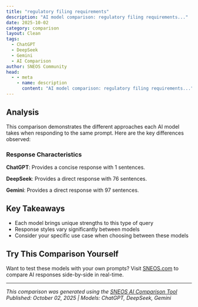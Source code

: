 ```yaml
---
title: "regulatory filing requirements"
description: "AI model comparison: regulatory filing requirements..."
date: 2025-10-02
category: comparison
layout: Clean
tags:
  - ChatGPT
  - DeepSeek
  - Gemini
  - AI Comparison
author: SNEOS Community
head:
  - - meta
    - name: description
      content: "AI model comparison: regulatory filing requirements..."
---
```


<ChatComparison
  title="regulatory filing requirements"
  prompt="regulatory filing requirements"
  :responses='{
    "ChatGPT": "Regulatory filing requirements can vary widely based on the type of entity (e.g., public companies, private companies, financial institutions), the jurisdiction (e.g., U.S., Europe, Asia), and the specific regulations applicable to that entity or industry sector. Below are some common categories of regulatory filings and their requirements in the context of the U.S. regulatory framework, especially concerning public corporations:\n\n### 1. **Securities and Exchange Commission (SEC) Filings**\n   - **Form 10-K**: Annual report providing a comprehensive overview of the company’s financial performance.\n   - **Form 10-Q**: Quarterly report containing unaudited financial statements and continuing disclosure about the company’s operations.\n   - **Form 8-K**: Current report to announce major events that shareholders should know about.\n   - **Proxy Statements (DEF 14A)**: Information sent to shareholders for voting on company matters.\n   - **Registration Statements (e.g., Form S-1, S-3)**: Required for companies issuing new securities, detailing information about the new offering.\n\n### 2. **Financial Institutions**\n   - **Call Reports**: Banks must file quarterly reports detailing their financial condition.\n   - **Bank Holding Company Reports**: Various forms (like FR Y-9C) must be submitted quarterly by bank holding companies concerning their financial and operational status.\n\n### 3. **Consumer Financial Protection Bureau (CFPB)**\n   - **Mortgage Acts and Practices (MAP) Rule**: Reporting on advertising and marketing practices regarding mortgages.\n   - **Resolutions of Complaints**: Reporting requirements related to consumer complaints.\n\n### 4. **Public Utilities and Environmental Filings**\n   - Utilities might have to file rate cases or performance reports with state public utility commissions.\n   - Environmental regulations often require disclosures related to emissions, waste management, and compliance with state and federal environmental standards.\n\n### 5. **International Filings**\n   - Companies doing business in multiple countries may have to comply with filings in foreign jurisdictions, including local financial reporting requirements and foreign investment notifications.\n\n### 6. **State Filings**\n   - Corporations may also need to file annual or biennial reports with the state in which they are incorporated and/or do business.\n   - Licensing requirements for various business activities often necessitate periodic filings or renewals.\n\n### 7. **Tax Filings**\n   - Corporations must file various tax forms with the Internal Revenue Service (IRS) or state tax authorities, including income tax returns, payroll reports, and other relevant documents.\n\n### Best Practices\n- **Stay updated**: Regulatory requirements can change frequently. It’s essential to keep current with the specific regulations pertinent to your industry and jurisdiction.\n- **Use technology**: Many organizations use regulatory compliance management software to help track and manage their filing obligations.\n- **Consult professionals**: Organizations often employ legal or compliance experts to ensure they meet all filing requirements appropriately.\n\nIf you have a specific type of entity or industry in mind, please provide more details, and I can give you more tailored information regarding regulatory filing requirements.",
    "DeepSeek": "Of course. This is a fundamental concept in business and finance. Here is a comprehensive breakdown of regulatory filing requirements, covering what they are, who they apply to, common types, and why they are critical.\n\n### What Are Regulatory Filing Requirements?\n\nRegulatory filing requirements are legally mandated submissions of specific documents, forms, and reports to a government agency. These filings provide transparency, ensure compliance with laws, and protect various stakeholders, including investors, consumers, and the public.\n\nThe specific requirements depend entirely on the **type of entity** (public company, private company, non-profit), its **location** (federal, state, local, international), and its **industry** (financial services, healthcare, environmental, etc.).\n\n---\n\n### Key Regulatory Agencies and Their Filings (U.S. Focus)\n\n#### 1. For Public Companies (Securities and Exchange Commission - SEC)\n\nPublic companies in the U.S. are subject to extensive and continuous filing requirements with the SEC.\n\n*   **Initial Registration:**\n    *   **Form S-1:** The initial registration statement for a new public offering of securities (an IPO). It includes a detailed prospectus with business and financial information.\n*   **Ongoing/Periodic Disclosures:**\n    *   **Form 10-K:** The comprehensive annual report. It includes audited financial statements, a detailed business description, risk factors, management discussion and analysis (MD\u0026A), and information about executives and directors.\n    *   **Form 10-Q:** A less detailed quarterly report with unaudited financial statements and an update on the company\u0027s financial condition.\n    *   **Form 8-K:** The \u0022current report\u0022 filed to announce major events that shareholders should know about, such as acquisitions, disposals, CEO changes, bankruptcy, or changes in auditors.\n*   **Ownership and Transaction Disclosures:**\n    *   **Forms 3, 4, and 5:** Filed by company insiders (officers, directors, major shareholders) to report their ownership and transactions in the company\u0027s stock.\n    *   **Schedule 13D/G:** Filed by any person or group that acquires more than 5% of a company\u0027s stock to disclose their holdings and intentions.\n*   **Proxy Statements (DEF 14A):** Filed before shareholder meetings to provide information on matters to be voted on, such as executive compensation (the \u0022Say-on-Pay\u0022 vote) and director elections.\n\n#### 2. For All Businesses (Federal \u0026 State)\n\n*   **Internal Revenue Service (IRS):**\n    *   **Form 1120 (C-Corp), 1120-S (S-Corp), 1065 (Partnership), 1040 (Schedule C for Sole Proprietorship):** Annual income tax returns.\n    *   **Form 941:** Quarterly payroll tax return.\n    *   **Form 1099 Series:** Reports various types of income paid to non-employees.\n*   **State-Level Filings:**\n    *   **Formation/Incorporation Documents:** Articles of Incorporation (for corporations) or Articles of Organization (for LLCs).\n    *   **Annual Reports/Biennial Statements:** Filed with the Secretary of State to keep the business in \u0022good standing.\u0022 Often requires paying a fee.\n    *   **State Tax Filings:** For sales tax, state income tax, and unemployment insurance.\n*   **Department of Labor (DOL):**\n    *   **Form 5500:** Required for employee benefit plans (like 401(k)s).\n*   **Bureau of Economic Analysis (BEA):**\n    *   **BE-10/12:** Benchmark and sample surveys for U.S. businesses with foreign direct investment.\n\n#### 3. For Specific Industries\n\n*   **Financial Services (Banking, Lending, Investments):**\n    *   **Agencies:** FDIC, OCC, Federal Reserve, FINRA, CFPB.\n    *   **Filings:** Call Reports (for banks), anti-money laundering (AML) reports, capital requirement disclosures.\n*   **Healthcare (Providers, Insurers, Pharma):**\n    *   **Agencies:** FDA, CMS (Centers for Medicare \u0026 Medicaid Services), HHS (Health and Human Services).\n    *   **Filings:** New drug applications (NDAs), clinical trial results (ClinicalTrials.gov), HIPAA compliance reports, Medicare cost reports.\n*   **Environmental (Manufacturing, Energy, Transportation):**\n    *   **Agencies:** EPA (Environmental Protection Agency).\n    *   **Filings:** Toxic Release Inventory (TRI) reports, greenhouse gas emissions reports, permit applications.\n*   **Consumer Products \u0026 Safety:**\n    *   **Agency:** CPSC (Consumer Product Safety Commission).\n    *   **Filings:** Reports on product defects or violations of safety standards.\n\n---\n\n### Consequences of Non-Compliance\n\nFailing to meet filing requirements can have severe consequences:\n\n*   **Financial Penalties and Fines:** Agencies can impose significant daily or per-violation fines.\n*   **Legal Action \u0026 Lawsuits:** Can lead to civil or criminal charges against the company and its officers.\n*   **Loss of Good Standing:** The state can administratively dissolve a company or revoke its right to do business.\n*   **Reputational Damage:** Loss of trust from investors, customers, and partners.\n*   **Trading Halts or Delisting:** For public companies, the SEC or stock exchange can halt trading or delist the company\u0027s stock.\n*   **Inability to Raise Capital:** Non-compliant companies may be barred from accessing public markets.\n\n---\n\n### Best Practices for Management\n\n1.  **Create a Compliance Calendar:** Maintain a master calendar with all filing deadlines (SEC, IRS, State, etc.).\n2.  **Assign Responsibility:** Designate a team (e.g., Legal, Finance, Compliance) to own the filing process.\n3.  **Stay Informed:** Laws and regulations change. Subscribe to updates from relevant agencies and use legal counsel.\n4.  **Implement Internal Controls:** Have strong processes for data collection and financial reporting to ensure accuracy.\n5.  **Use Technology:** Leverage specialized software for SEC filing (like Workiva, Toppan Merrill), entity management, and tax compliance.\n6.  **Consult Experts:** Work with lawyers, accountants, and compliance consultants who specialize in your industry and jurisdiction.\n\n### International Considerations\n\nFor multinational corporations, the complexity multiplies. Key international frameworks include:\n\n*   **ESG (Environmental, Social, Governance):** Mandatory reporting is becoming law in the EU (CSRD), UK, and other jurisdictions.\n*   **IFRS (International Financial Reporting Standards):** Required for public companies in over 140 countries, unlike the U.S. GAAP.\n*   **GDPR (General Data Protection Regulation - EU):** Requires specific filings and notifications in the event of a data breach.\n*   **Local Jurisdictions:** Every country has its own securities regulator, tax authority, and industry-specific agencies with unique filing rules.\n\nIn summary, regulatory filing is a non-negotiable cost of doing business. A proactive and organized approach is essential to avoid penalties, maintain corporate legitimacy, and build stakeholder trust.",
    "Gemini": "Okay, let\u0027s break down regulatory filing requirements.  This is a broad topic, as \u0022regulatory filing requirements\u0022 can apply to many different areas and industries. To give you the most helpful information, I\u0027ll outline the general principles and then provide some examples.\n\n**I.  General Principles of Regulatory Filing Requirements:**\n\n*   **Purpose:** Regulatory filings exist to ensure transparency, protect consumers and investors, maintain market integrity, and enforce compliance with laws and regulations. They provide information to regulatory bodies who oversee different industries and activities.\n\n*   **Triggers:** Filing requirements are triggered by specific events, activities, or conditions. These can include:\n    *   **Forming a business:**  Creating a corporation, LLC, or other legal entity.\n    *   **Engaging in a regulated industry:**  Operating in sectors like finance, healthcare, energy, or telecommunications.\n    *   **Reaching certain thresholds:**  Exceeding revenue limits, asset values, or transaction volumes.\n    *   **Making material changes:** Significant changes to a business\u0027s operations, structure, or financial condition.\n    *   **Specific transactions:** Mergers, acquisitions, securities offerings, or large financial transactions.\n    *   **Reporting certain events:** Incidents like data breaches, environmental spills, or workplace accidents.\n\n*   **Regulatory Bodies:**  The specific agency or organization you need to file with depends on the nature of your activity and location.  Some common examples include:\n    *   **Securities and Exchange Commission (SEC):** Oversees securities markets in the U.S.\n    *   **Internal Revenue Service (IRS):** Collects taxes and enforces tax laws in the U.S.\n    *   **Environmental Protection Agency (EPA):** Enforces environmental regulations in the U.S.\n    *   **Food and Drug Administration (FDA):** Regulates food, drugs, and medical devices in the U.S.\n    *   **State-level agencies:** Each U.S. state has its own agencies for business registration, environmental protection, and other areas.\n    *   **International Organizations:** For businesses operating globally, international organizations such as the International Organization for Standardization (ISO) may have relevant requirements.\n\n*   **Common Elements of Filing Requirements:**\n    *   **Forms:** Regulatory agencies provide specific forms that must be completed.\n    *   **Supporting Documentation:** You\u0027ll often need to provide documentation to back up the information on the forms (e.g., financial statements, contracts, permits).\n    *   **Deadlines:**  Filings have strict deadlines, often with penalties for late or incomplete submissions.\n    *   **Accuracy and Completeness:** It\u0027s critical to ensure the information you provide is accurate and complete. Misleading or false information can result in fines, legal action, or other penalties.\n    *   **Recordkeeping:** Maintain accurate records of all filings and supporting documentation.\n\n*   **Consequences of Non-Compliance:**\n    *   **Fines and Penalties:** Monetary penalties for late or inaccurate filings.\n    *   **Legal Action:** Lawsuits or enforcement actions by regulatory agencies.\n    *   **Reputational Damage:** Negative publicity can damage a company\u0027s reputation.\n    *   **Loss of Licenses or Permits:**  Revocation of licenses or permits required to operate.\n    *   **Criminal Charges:** In severe cases, individuals can face criminal charges.\n\n**II. Examples of Regulatory Filing Requirements (By Area):**\n\nTo illustrate the concept better, let\u0027s consider examples from different areas:\n\n*   **Securities Regulation (e.g., Public Companies):**\n    *   **10-K:** Annual report providing a comprehensive overview of a company\u0027s business and financial performance (filed with the SEC).\n    *   **10-Q:** Quarterly report updating the company\u0027s financial information (filed with the SEC).\n    *   **8-K:** Report of significant events (e.g., mergers, acquisitions, changes in management) (filed with the SEC).\n    *   **Proxy Statements:** Documents provided to shareholders before a shareholder meeting to solicit votes.\n    *   **Registration Statements:**  Required when a company issues new securities to the public.\n    *   **Forms 3, 4, and 5:** Filed by company insiders (officers, directors, and large shareholders) to report transactions in the company\u0027s stock.\n\n*   **Tax Regulation:**\n    *   **Form 1040:** Individual income tax return (filed with the IRS).\n    *   **Form 1120:** Corporate income tax return (filed with the IRS).\n    *   **Form 941:** Employer\u0027s Quarterly Federal Tax Return (filed with the IRS).\n    *   **State Income Tax Returns:** Filed with the appropriate state revenue agency.\n    *   **Sales Tax Returns:** Filed with the state revenue agency to report and remit sales taxes collected.\n\n*   **Environmental Regulation:**\n    *   **Air Emission Permits:** Required for facilities that release pollutants into the air (regulated by the EPA or state agencies).\n    *   **Water Discharge Permits (NPDES):** Required for facilities that discharge wastewater into waterways (regulated by the EPA or state agencies).\n    *   **Hazardous Waste Manifests:** Track the transportation of hazardous waste from generator to disposal facility (regulated by the EPA or state agencies).\n    *   **Tier II Reports:** Reporting of hazardous chemicals stored on site above certain threshold quantities.\n\n*   **Healthcare Regulation:**\n    *   **HIPAA Compliance:** Healthcare providers and related businesses must comply with HIPAA regulations regarding patient privacy and security. This includes filing breach notifications when protected health information is compromised.\n    *   **Medicare/Medicaid Reporting:** Providers billing Medicare or Medicaid must file cost reports and other documentation.\n    *   **FDA Reporting:** Manufacturers of drugs and medical devices must report adverse events to the FDA.\n\n*   **Banking and Finance:**\n    *   **Currency Transaction Reports (CTRs):** Banks must file CTRs for transactions over $10,000 to help prevent money laundering (filed with FinCEN).\n    *   **Suspicious Activity Reports (SARs):** Banks must file SARs if they suspect criminal activity (filed with FinCEN).\n    *   **Call Reports:** Banks must file quarterly reports with their regulator (e.g., the FDIC) detailing their financial condition.\n\n*   **Labor and Employment:**\n    *   **Form I-9:**  Used to verify the identity and employment authorization of individuals hired for employment in the United States.\n    *   **EEO-1 Report:**  Annual report required for companies with 100 or more employees, providing demographic data on their workforce.\n    *   **OSHA Reporting:**  Reporting of workplace injuries and illnesses to the Occupational Safety and Health Administration.\n\n**III. Key Considerations:**\n\n*   **Specific Industry:**  Filing requirements vary greatly depending on the industry.  Start by identifying the industry your business operates in.\n*   **Business Size:**  Smaller businesses may have fewer filing requirements than larger ones.\n*   **Legal Counsel:**  It\u0027s highly recommended to consult with legal counsel to ensure you understand and comply with all applicable filing requirements.\n*   **Compliance Software:**  Consider using compliance software to help manage deadlines and track filings.\n*   **Changes in Regulations:**  Regulatory requirements can change frequently. Stay informed of updates and amendments.\n*   **Jurisdiction:**  Requirements differ depending on the jurisdiction (federal, state, local, international).\n\n**IV. How to Determine Your Specific Requirements:**\n\n1.  **Identify your industry:** Determine the specific industry or industries your business operates in.\n2.  **Identify relevant regulatory bodies:** Research the regulatory bodies that oversee your industry at the federal, state, and local levels.\n3.  **Review regulations:**  Carefully review the regulations issued by these regulatory bodies. Many agencies have websites with detailed information about their requirements.\n4.  **Consult with experts:**  Talk to legal counsel, accountants, or industry-specific consultants who can provide guidance on compliance.\n5.  **Stay updated:**  Subscribe to newsletters, attend industry conferences, and monitor regulatory websites to stay informed of changes.\n\nIn summary, regulatory filing requirements are a critical aspect of doing business.  Understanding your obligations, staying organized, and seeking professional advice are essential for ensuring compliance and avoiding potential penalties. Remember to tailor your approach based on your specific industry, location, and business activities. If you can provide more specifics about your situation, I can offer more tailored advice. Good luck!\n"
  }'
  published-date="13:51"
/>

## Analysis

This comparison demonstrates the different approaches each AI model takes when responding to the same prompt. Here are the key differences observed:

### Response Characteristics

**ChatGPT**: Provides a concise response with 1 sentences. 

**DeepSeek**: Provides a direct response with 76 sentences. 

**Gemini**: Provides a direct response with 97 sentences. 

## Key Takeaways

- Each model brings unique strengths to this type of query
- Response styles vary significantly between models
- Consider your specific use case when choosing between these models

## Try This Comparison Yourself

Want to test these models with your own prompts? Visit [SNEOS.com](https://sneos.com) to compare AI responses side-by-side in real-time.

---

*This comparison was generated using the [SNEOS AI Comparison Tool](https://sneos.com)*
*Published: October 02, 2025 | Models: ChatGPT, DeepSeek, Gemini*
